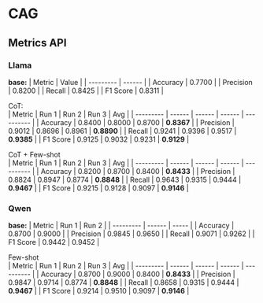 # CAG

## Metrics API   

### Llama   
**base:**
| Metric    | Value  |
| --------- | ------ |
| Accuracy  | 0.7700 |
| Precision | 0.8200 |
| Recall    | 0.8425 |
| F1 Score  | 0.8311 |
  
  
CoT:  
| Metric    | Run 1  | Run 2  | Run 3  | Avg        |
| --------- | ------ | ------ | ------ | ---------- |
| Accuracy  | 0.8400 | 0.8000 | 0.8700 | **0.8367** |
| Precision | 0.9012 | 0.8696 | 0.8961 | **0.8890** |
| Recall    | 0.9241 | 0.9396 | 0.9517 | **0.9385** |
| F1 Score  | 0.9125 | 0.9032 | 0.9231 | **0.9129** |

  
CoT + Few-shot  
| Metric    | Run 1  | Run 2  | Run 3  | Avg        |
| --------- | ------ | ------ | ------ | ---------- |
| Accuracy  | 0.8200 | 0.8700 | 0.8400 | **0.8433** |
| Precision | 0.8824 | 0.8947 | 0.8774 | **0.8848** |
| Recall    | 0.9643 | 0.9315 | 0.9444 | **0.9467** |
| F1 Score  | 0.9215 | 0.9128 | 0.9097 | **0.9146** |
 
### Qwen

**base:**
| Metric    | Run 1  | Run 2 |
| --------- | ------ | ----- |
| Accuracy  | 0.8700 | 0.9000 |
| Precision | 0.9845 | 0.9650 |
| Recall    | 0.9071 | 0.9262 |
| F1 Score  | 0.9442 | 0.9452 | 

  
Few-shot  
| Metric    | Run 1  | Run 2  | Run 3  | Avg        |
| --------- | ------ | ------ | ------ | ---------- |
| Accuracy  | 0.8700 | 0.9000 | 0.8400 | **0.8433** |
| Precision | 0.9847 | 0.9714 | 0.8774 | **0.8848** |
| Recall    | 0.8658 | 0.9315 | 0.9444 | **0.9467** |
| F1 Score  | 0.9214 | 0.9510 | 0.9097 | **0.9146** |